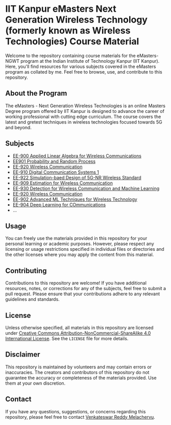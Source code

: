 # IIT Kanpur eMasters Next Generation Wireless Technology (formerly known as Wireless Technologies) Course Material

Welcome to the repository containing course materials for the eMasters- NGWT program at the Indian Institute of Technology Kanpur (IIT Kanpur). Here, you'll find resources for various subjects covered in the eMasters program as collated by me. Feel free to browse, use, and contribute to this repository.

## About the Program

The eMasters - Next Generation Wireless Technologies is an online Masters Degree program offered by IIT Kanpur is designed to advance the career of working professional with cutting edge curriculum. The course covers the latest and gretest techniques in wireless technologies focused towards 5G and beyond. 

## Subjects

- [EE-900 Applied Linear Algebra for Wireless Communications](link/to/subject1)
- [EE901 Probability and Random Process](link/to/subject2)
- [EE-920 Wireless Communication](link/to/subject3)
- [EE-910 Digital Communication Systems 1](link/to/subject3)
- [EE-922 Simulation-baed Design of 5G-NR Wireless Standard](link/to/subject3)
- [EE-909 Estimation for Wireless Communication](link/to/subject3)
- [EE-930 Detection for Wireless Communication and Machine Learning](link/to/subject3)
- [EE-920 Wireless Communication](link/to/subject3)
- [EE-902 Advanced ML Techniques for Wireless Technology](link/to/subject3)
- [EE-904 Deep Learning for COmmunications](link/to/subject3)
- ...

## Usage

You can freely use the materials provided in this repository for your personal learning or academic purposes. However, please respect any licensing or usage restrictions specified in individual files or directories and the other licenses where you may apply the content from this material.

## Contributing

Contributions to this repository are welcome! If you have additional resources, notes, or corrections for any of the subjects, feel free to submit a pull request. Please ensure that your contributions adhere to any relevant guidelines and standards.

## License

Unless otherwise specified, all materials in this repository are licensed under [Creative Commons Attribution-NonCommercial-ShareAlike 4.0 International License](https://creativecommons.org/licenses/by-nc-sa/4.0/). See the `LICENSE` file for more details.

## Disclaimer

This repository is maintained by volunteers and may contain errors or inaccuracies. The creators and contributors of this repository do not guarantee the accuracy or completeness of the materials provided. Use them at your own discretion.

## Contact

If you have any questions, suggestions, or concerns regarding this repository, please feel free to contact [Venkateswar Reddy Melachervu](mailto:vmelachervu@gmail.com).


